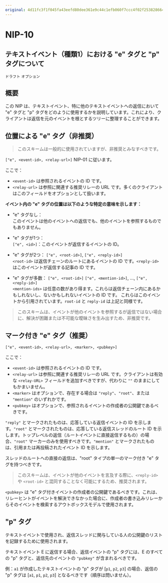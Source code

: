 ```yaml
---
original: 4d11fc3f1f045fa43eefd80dee361e9c44c1efb060f7ccc4f02f253828664370
---
```


NIP-10
======


テキストイベント（種類1）における "e" タグと "p" タグについて
--------------------------------------------

`ドラフト` `オプション`

## 概要
この NIP は、テキストイベント、特に他のテキストイベントへの返信において "e" タグと "p" タグをどのように使用するかを説明しています。これにより、クライアントは返信を元のイベントを根とするツリーに整理することができます。

## 位置による "e" タグ（非推奨）
>このスキームは一般的に使用されていますが、非推奨とみなすべきです。

`["e", <event-id>, <relay-url>]`  NIP-01 に従います。

ここで：

 * `<event-id>` は参照されるイベントの ID です。
 * `<relay-url>` は参照に関連する推奨リレーの URL です。多くのクライアントはこのフィールドをオプションとして扱います。

**イベント内の "e" タグの位置は以下のような特定の意味を示します：**

 * "e" タグなし：<br>
 このイベントは他のイベントへの返信でも、他のイベントを参照するものでもありません。

 * "e" タグが1つ：<br>
 `["e", <id>]`：このイベントが返信するイベントの ID。

 * "e" タグが2つ：  `["e", <root-id>]`, `["e", <reply-id>]` <br>
 `<root-id>` は返信チェーンのルートにあるイベントの ID です。`<reply-id>` はこのイベントが返信する記事の ID です。

 * "e" タグが多数： `["e", <root-id>]` `["e", <mention-id>]`, ..., `["e", <reply-id>]`<br>
`<mention-ids>` は任意の数があり得ます。これらは返信チェーン内にあるかもしれないし、ないかもしれないイベントの ID です。
これらはこのイベントから引用されています。`root-id` と `reply-id` は上記と同様です。

>このスキームは、イベントが他のイベントを参照するが返信ではない場合に、解決が困難または不可能な曖昧さを生み出すため、非推奨です。

## マーク付き "e" タグ（推奨）
`["e", <event-id>, <relay-url>, <marker>, <pubkey>]`

ここで：

 * `<event-id>` は参照されるイベントの ID です。
 * `<relay-url>` は参照に関連する推奨リレーの URL です。クライアントは有効な `<relay-URL>` フィールドを追加すべきですが、代わりに `""` のままにしてもかまいません。
 * `<marker>` はオプションで、存在する場合は `"reply"`、`"root"`、または `"mention"` のいずれかです。
 * `<pubkey>` はオプションで、参照されるイベントの作成者の公開鍵であるべきです。

`"reply"` とマークされたものは、応答している返信イベントの ID を示します。`"root"` とマークされたものは、応答している返信スレッドのルート ID を示します。トップレベルの返信（ルートイベントに直接返信するもの）の場合、`"root"` マーカーのみを使用すべきです。`"mention"` とマークされたものは、引用または再投稿されたイベント ID を示します。

スレッドのルートへの直接の返信は、"root" タイプの単一のマーク付き "e" タグを持つべきです。

>このスキームは、イベントが他のイベントを言及する際に、`<reply-id>` や `<root-id>` と混同することなく可能にするため、推奨されます。

`<pubkey>` は "e" タグ付きイベントの作成者の公開鍵であるべきです。これは、リレーヒントがイベントを解決できなかった場合に、作成者の書き込みリレーからそのイベントを検索するアウトボックスモデルで使用されます。

## "p" タグ
テキストイベントで使用され、返信スレッドに関与している人の公開鍵のリストを記録するために使用されます。

テキストイベント E に返信する場合、返信イベントの "p" タグには、E のすべての "p" タグと、返信先のイベントの `"pubkey"` が含まれるべきです。

例：`a1` が作成したテキストイベントの "p" タグが [`p1`, `p2`, `p3`] の場合、返信の "p" タグは [`a1`, `p1`, `p2`, `p3`] となるべきです（順序は問いません）。